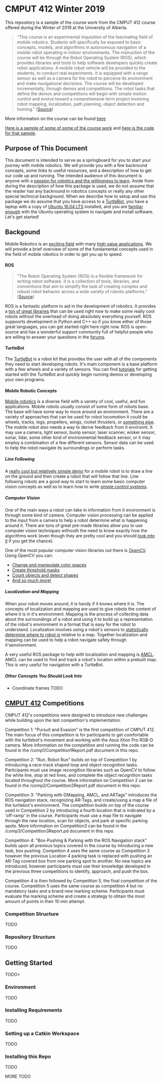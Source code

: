 # CMPUT 412 Winter 2019 
This repository is a sample of the course work from the CMPUT 412 course offered during the Winter of 2019 at the University of Alberta.

> "This course is an experimental inquisition of the fascinating field of mobile robotics. Students will specifically be exposed to basic concepts, models, and algorithms in autonomous navigation of a mobile robot operating in indoor environments. The instruction of the course will be through the Robot Operating System (ROS), which provides libraries and tools to help software developers quickly create robot applications. A mobile robot vehicle will be provided to the students, to conduct real experiments. It is equipped with a range sensor as well as a camera for the robot to perceive its environment and make navigational decisions. The course will be developed incrementally, through demos and competitions. The robot tasks that define the demos and competitions will begin with simple motion control and evolve toward a comprehensive term project involving  robot mapping, localization, path planning, object detection and homing."
([Source](https://www.ualberta.ca/computing-science/undergraduate-studies/course-directory/courses/experimental-mobile-robotics))

More information on the course can be found [here](https://www.ualberta.ca/computing-science/undergraduate-studies/course-directory/courses/experimental-mobile-robotics)

[Here is a sample of some of some of the course work](https://www.youtube.com/watch?v=_7_xZwPJDx8) and [here is the code for that sample](https://github.com/bofrim/CMPUT_412/tree/master/demo7).

## Purpose of This Document
This document is intended to serve as a springboard for you to start your journey with mobile robotics. We will provide you with a few backround concepts, some links to useful resources, and a description of how to get our code up and running. The intended audience of this document is anyone with a [passion for robotics and the willingness to learn](https://github.com/kiloreux/awesome-robotics). Aside from during the description of how this package is used, we do not assume that the reader has any backround in robotics concepts or really any other special technical background. When we describe how to setup and use this package we do assume that you have access to a [TurtleBot](https://www.turtlebot.com), you have a laptop with a copy of [Ubuntu 16.04 LTS](http://releases.ubuntu.com/16.04/) installed, and you are [familiar enough](https://help.ubuntu.com/community/UsingTheTerminal) with the Ubuntu operating system to navigate and install software. Let's get started!

## Backgound
Mobile Robotics is an [exciting field](https://www.nasa.gov/mission_pages/msl/index.html) with many [high value applicaitons](https://www.youtube.com/watch?v=zMTCMhy_MP4). We will provide a brief overview of some of the fundamental concepts used in the field of mobile robotics in order to get you up to speed.
#### ROS
> "The Robot Operating System (ROS) is a flexible framework for writing robot software. It is a collection of tools, libraries, and conventions that aim to simplify the task of creating complex and robust robot behavior across a wide variety of robotic platforms."
([Source](http://www.ros.org/about-ros/))

ROS is a fantastic platform to aid in the development of robotics. It provides a [ton of great libraries](https://index.ros.org/packages/) that can be used right now to make some really cool robots without the overhead of doing absolutely everything yourself. ROS suppoorts development in Python and C++ so if you know either of those great languages, you can get started right here right now. ROS is open-source and has a wonderful support community full of helpful people who are willing to answer your quesitons in the [forums](https://answers.ros.org/questions/).

#### TurtleBot
The [TurtleBot](https://www.turtlebot.com) is a robot kit that provides the user with all of the components they need to start developing robots. It's main component is a base platform with a few wheels and a variety of sensors. You can find [tutorials](http://wiki.ros.org/Robots/TurtleBot#Robots.2BAC8-TurtleBot.2BAC8-kinetic.TurtleBot2) for getting started with the TurtleBot and quickly begin running demos or developing your own programs.
#### Mobile Robotic Concepts
[Mobile robotics](https://www.robotshop.com/community/tutorials/show/basics-what-types-of-mobile-robots-are-there) is a diverse field with a variety of cool, useful, and fun applications. Mobile robots usually consist of some form of robots base. The base will have some way to move around an environment. There are a variety of approaches that can be used for robot locomotion it could be wheels, tracks, legs, propellers, wings, rocket thrusters, or [something else](https://www.youtube.com/watch?v=divLsTtA5vk). The mobile robot also needs a way to derive feedback from it environnt. It may use a camera, light sensor, bump sensor, laser scanner, wisker sensor, sonar, lidar, some other kind of environmental feedback sensor, or it may employ a combination of a few different sensors. Sensor data can be used to help the robot navigate its surroundings or perform tasks.

##### Line Following
A [really cool but relatively simple demo](https://answers.ros.org/question/58443/line-following-in-ros/) for a mobile robot is to draw a line on the ground and then create a robot that will follow that line. Line following robots are a good way to start to learn some basic computer vision concepts as well as to learn how to write [simple control systems](https://www.youtube.com/watch?v=UR0hOmjaHp0).
##### Computer Vision
One of the main ways a robot can take in information from it environment is through some kind of camera. Computer vision processing can be applied to the input from a camera to help a robot determine what is happening around it. There are tons of great pre-made libraries allow you to use computer vision techniques withouth the need to know exactly how the algorithms work (even though they are pretty cool and you should [look into it](https://github.com/AGV-IIT-KGP/awesome-computer-vision#university-courses-and-moocs) if you get the chance).

One of the most popular computer vision libraries out there is [OpenCV](https://opencv.org). Using OpenCV you can:
* [Change and manipulate color spaces](https://opencv-python-tutroals.readthedocs.io/en/latest/py_tutorials/py_imgproc/py_colorspaces/py_colorspaces.html)
* [Create threshold masks](https://docs.opencv.org/3.4/d7/d4d/tutorial_py_thresholding.html)
* [Count objects and detect shapes](https://opencv-python-tutroals.readthedocs.io/en/latest/py_tutorials/py_imgproc/py_contours/py_contours_begin/py_contours_begin.html)
* [And so much more!](https://opencv-python-tutroals.readthedocs.io/en/latest/py_tutorials/py_tutorials.html)
##### Localization and Mapping
When your robot moves around, it is handy if it knows where it is. The concepts of localization and mapping are used to give robots the context of where it is in it's environment. Mapping is the process of collecting data about the surroundings of a robot and using it to build up a representation of the robot's environment in a format that is easy for the robot to understand. Localization involves using a robot's sensors to [statistically determine where to robot is](http://www.cim.mcgill.ca/~yiannis/particletutorial.pdf) relative to a map. Together localization and mapping can be used to help a robot navigate safely through it'senvironment.

A very useful ROS package to help with localization and mapping is [AMCL](http://wiki.ros.org/amcl). AMCL can be used to find and track a robot's location within a prebuilt map. This is very useful for navigation with a TurtleBot.
##### Other Concepts You Should Look Into
* Coordinate frames
TODO

## [CMPUT 412](https://www.youtube.com/watch?v=dQw4w9WgXcQ) Competitions
CMPUT 412's competitions were designed to introduce new challenges while building upon the last competition's implementation. 

Competition 1: "Pursuit and Evasion" is the first competition of CMPUT 412. The main focus of this competition is for participants to get comfortable with the turtlebot's movement and working with the Asus Xtion Pro RGB-D camera. More information on the competition and running the code can be found in the /comp1/Competition1Report.pdf document in this repo.

Competition 2: "Run, Robot Run" builds on top of Competition 1 by introducing a race-track shaped loop and object recognition tasks. Participants must use image recongition libraries such as OpenCV to follow the white line, stop at red lines, and complete the object recognition tasks located throughout the course. More information on Competition 2 can be found in the /comp2/Competition2Report.pdf document in this repo. 

Competition 3: "Parking with GMapping, AMCL, and ARTags" introduces the ROS navigation stack, recognizing AR-Tags, and create/using a map a file of the turtlebot's environment. The competition builds on top of the course used in Competition 2 by introducing a fourth location that is indicated by a 'off-ramp' in the course. Participants must use a map file to navigate through the new location, scan for objects, and park at specific parking spots. More information on Competition3 can be found in the /comp3/Competition3Report.pd document in this repo. 

Competition 4: "Box-Pushing & Parking with the ROS Navigation stack" builds upon all previous topics covered in the course by introducing a new task, box pushing. Compeition 4 uses the same course as Competition 3 however the previous Location 4 parking task is replaced with pushing an AR-Tag covered box from one parking spot to another. No new topics are introduced, however participants must use their knowledge developed in the previous three competitions to identify, approach, and push the box. 

Competition 4 is then followed by Competition 5, the final competition of the course. Competition 5 uses the same course as competition 4 but no mandatory tasks and a brand new marking scheme. Participants must evaluate the marking scheme and create a strategy to obtain the most amount of points in their 10 min attempt.

### Competition Structure
TODO
  
### Repository Structure
TODO
  
## Getting Started
TODO>
  
### Environment
TODO
  
### Installing Requirements
TODO

### Setting up a Catkin Workspace
TODO

### Installing this Repo
TODO
  
 MORE TODO

